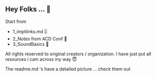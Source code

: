 ## Hey Folks ... 🥰

Start from 
- 1_imptlinks.md 🎚️
- 2_Notes from ACD Conf 🎺
- 3_SoundBasics 🎼

All rights reserved to original creators / organization. 
I have just put all resources i cam across my way 😇

The readme.md 's have a detailed picture ... check them out 
